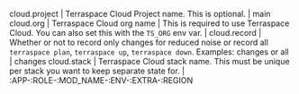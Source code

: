 cloud.project | Terraspace Cloud Project name. This is optional. | main
cloud.org | Terraspace Cloud org name | This is required to use Terraspace Cloud. You can also set this with the `TS_ORG` env var. |
cloud.record | Whether or not to record only changes for reduced noise or record all `terraspace plan`, `terraspace up`, `terraspace down`.  Examples: changes or all | changes
cloud.stack | Terraspace Cloud stack name. This must be unique per stack you want to keep separate state for. | :APP-:ROLE-:MOD_NAME-:ENV-:EXTRA-:REGION
